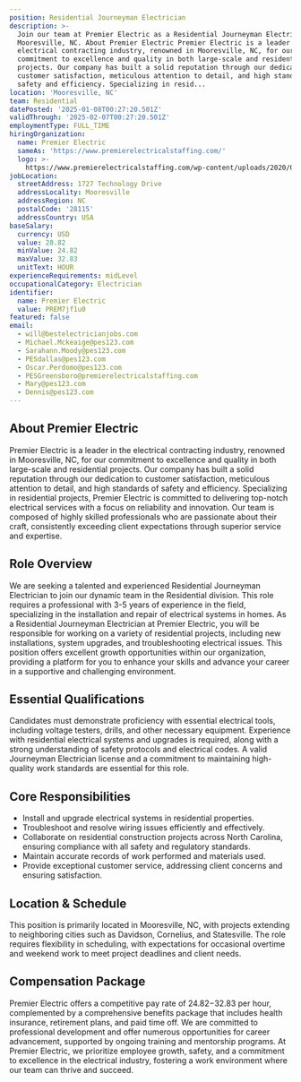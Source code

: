 ```yaml
---
position: Residential Journeyman Electrician
description: >-
  Join our team at Premier Electric as a Residential Journeyman Electrician in
  Mooresville, NC. About Premier Electric Premier Electric is a leader in the
  electrical contracting industry, renowned in Mooresville, NC, for our
  commitment to excellence and quality in both large-scale and residential
  projects. Our company has built a solid reputation through our dedication to
  customer satisfaction, meticulous attention to detail, and high standards of
  safety and efficiency. Specializing in resid...
location: 'Mooresville, NC'
team: Residential
datePosted: '2025-01-08T00:27:20.501Z'
validThrough: '2025-02-07T00:27:20.501Z'
employmentType: FULL_TIME
hiringOrganization:
  name: Premier Electric
  sameAs: 'https://www.premierelectricalstaffing.com/'
  logo: >-
    https://www.premierelectricalstaffing.com/wp-content/uploads/2020/05/Premier-Electrical-Staffing-logo.png
jobLocation:
  streetAddress: 1727 Technology Drive
  addressLocality: Mooresville
  addressRegion: NC
  postalCode: '28115'
  addressCountry: USA
baseSalary:
  currency: USD
  value: 28.82
  minValue: 24.82
  maxValue: 32.83
  unitText: HOUR
experienceRequirements: midLevel
occupationalCategory: Electrician
identifier:
  name: Premier Electric
  value: PREM7jf1u0
featured: false
email:
  - will@bestelectricianjobs.com
  - Michael.Mckeaige@pes123.com
  - Sarahann.Moody@pes123.com
  - PESdallas@pes123.com
  - Oscar.Perdomo@pes123.com
  - PESGreensboro@premierelectricalstaffing.com
  - Mary@pes123.com
  - Dennis@pes123.com
---
```




## About Premier Electric

Premier Electric is a leader in the electrical contracting industry, renowned in Mooresville, NC, for our commitment to excellence and quality in both large-scale and residential projects. Our company has built a solid reputation through our dedication to customer satisfaction, meticulous attention to detail, and high standards of safety and efficiency. Specializing in residential projects, Premier Electric is committed to delivering top-notch electrical services with a focus on reliability and innovation. Our team is composed of highly skilled professionals who are passionate about their craft, consistently exceeding client expectations through superior service and expertise.

## Role Overview

We are seeking a talented and experienced Residential Journeyman Electrician to join our dynamic team in the Residential division. This role requires a professional with 3-5 years of experience in the field, specializing in the installation and repair of electrical systems in homes. As a Residential Journeyman Electrician at Premier Electric, you will be responsible for working on a variety of residential projects, including new installations, system upgrades, and troubleshooting electrical issues. This position offers excellent growth opportunities within our organization, providing a platform for you to enhance your skills and advance your career in a supportive and challenging environment.

## Essential Qualifications

Candidates must demonstrate proficiency with essential electrical tools, including voltage testers, drills, and other necessary equipment. Experience with residential electrical systems and upgrades is required, along with a strong understanding of safety protocols and electrical codes. A valid Journeyman Electrician license and a commitment to maintaining high-quality work standards are essential for this role.

## Core Responsibilities

- Install and upgrade electrical systems in residential properties.
- Troubleshoot and resolve wiring issues efficiently and effectively.
- Collaborate on residential construction projects across North Carolina, ensuring compliance with all safety and regulatory standards.
- Maintain accurate records of work performed and materials used.
- Provide exceptional customer service, addressing client concerns and ensuring satisfaction.

## Location & Schedule

This position is primarily located in Mooresville, NC, with projects extending to neighboring cities such as Davidson, Cornelius, and Statesville. The role requires flexibility in scheduling, with expectations for occasional overtime and weekend work to meet project deadlines and client needs.

## Compensation Package

Premier Electric offers a competitive pay rate of $24.82-$32.83 per hour, complemented by a comprehensive benefits package that includes health insurance, retirement plans, and paid time off. We are committed to professional development and offer numerous opportunities for career advancement, supported by ongoing training and mentorship programs. At Premier Electric, we prioritize employee growth, safety, and a commitment to excellence in the electrical industry, fostering a work environment where our team can thrive and succeed.
